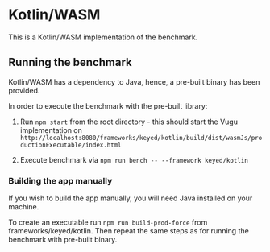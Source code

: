 #  Kotlin/WASM

This is a Kotlin/WASM implementation of the benchmark.


## Running the benchmark

Kotlin/WASM has a dependency to Java, hence, a pre-built binary has been provided.

In order to execute the benchmark with the pre-built library:

1. Run `npm start` from the root directory - this should start the Vugu implementation on `http://localhost:8080/frameworks/keyed/kotlin/build/dist/wasmJs/productionExecutable/index.html`

2. Execute benchmark via `npm run bench -- --framework keyed/kotlin`

### Building the app manually

If you wish to build the app manually, you will need Java installed on your machine.

To create an executable run `npm run build-prod-force` from frameworks/keyed/kotlin.
Then repeat the same steps as for running the benchmark with pre-built binary.
